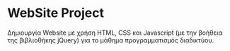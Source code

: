 # WebSite Project
Δημιουργία Website με χρήση HTML, CSS και Javascript (με την βοήθεια της βιβλιοθήκης jQuery) για το μάθημα προγραμματισμός διαδικτύου. 
